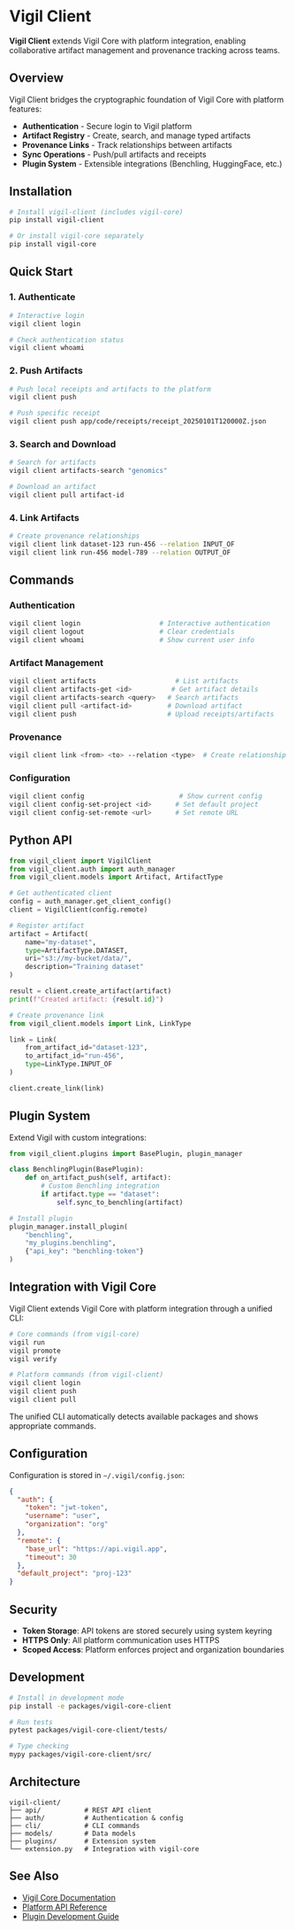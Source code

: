 # Vigil Client

**Vigil Client** extends Vigil Core with platform integration, enabling collaborative artifact management and provenance tracking across teams.

## Overview

Vigil Client bridges the cryptographic foundation of Vigil Core with platform features:

- **Authentication** - Secure login to Vigil platform
- **Artifact Registry** - Create, search, and manage typed artifacts
- **Provenance Links** - Track relationships between artifacts
- **Sync Operations** - Push/pull artifacts and receipts
- **Plugin System** - Extensible integrations (Benchling, HuggingFace, etc.)

## Installation

```bash
# Install vigil-client (includes vigil-core)
pip install vigil-client

# Or install vigil-core separately
pip install vigil-core
```

## Quick Start

### 1. Authenticate

```bash
# Interactive login
vigil client login

# Check authentication status
vigil client whoami
```

### 2. Push Artifacts

```bash
# Push local receipts and artifacts to the platform
vigil client push

# Push specific receipt
vigil client push app/code/receipts/receipt_20250101T120000Z.json
```

### 3. Search and Download

```bash
# Search for artifacts
vigil client artifacts-search "genomics"

# Download an artifact
vigil client pull artifact-id
```

### 4. Link Artifacts

```bash
# Create provenance relationships
vigil client link dataset-123 run-456 --relation INPUT_OF
vigil client link run-456 model-789 --relation OUTPUT_OF
```

## Commands

### Authentication
```bash
vigil client login                    # Interactive authentication
vigil client logout                   # Clear credentials
vigil client whoami                   # Show current user info
```

### Artifact Management
```bash
vigil client artifacts                    # List artifacts
vigil client artifacts-get <id>          # Get artifact details
vigil client artifacts-search <query>   # Search artifacts
vigil client pull <artifact-id>         # Download artifact
vigil client push                       # Upload receipts/artifacts
```

### Provenance
```bash
vigil client link <from> <to> --relation <type>  # Create relationship
```

### Configuration
```bash
vigil client config                        # Show current config
vigil client config-set-project <id>      # Set default project
vigil client config-set-remote <url>      # Set remote URL
```

## Python API

```python
from vigil_client import VigilClient
from vigil_client.auth import auth_manager
from vigil_client.models import Artifact, ArtifactType

# Get authenticated client
config = auth_manager.get_client_config()
client = VigilClient(config.remote)

# Register artifact
artifact = Artifact(
    name="my-dataset",
    type=ArtifactType.DATASET,
    uri="s3://my-bucket/data/",
    description="Training dataset"
)

result = client.create_artifact(artifact)
print(f"Created artifact: {result.id}")

# Create provenance link
from vigil_client.models import Link, LinkType

link = Link(
    from_artifact_id="dataset-123",
    to_artifact_id="run-456",
    type=LinkType.INPUT_OF
)

client.create_link(link)
```

## Plugin System

Extend Vigil with custom integrations:

```python
from vigil_client.plugins import BasePlugin, plugin_manager

class BenchlingPlugin(BasePlugin):
    def on_artifact_push(self, artifact):
        # Custom Benchling integration
        if artifact.type == "dataset":
            self.sync_to_benchling(artifact)

# Install plugin
plugin_manager.install_plugin(
    "benchling",
    "my_plugins.benchling",
    {"api_key": "benchling-token"}
)
```

## Integration with Vigil Core

Vigil Client extends Vigil Core with platform integration through a unified CLI:

```bash
# Core commands (from vigil-core)
vigil run
vigil promote
vigil verify

# Platform commands (from vigil-client)
vigil client login
vigil client push
vigil client pull
```

The unified CLI automatically detects available packages and shows appropriate commands.

## Configuration

Configuration is stored in `~/.vigil/config.json`:

```json
{
  "auth": {
    "token": "jwt-token",
    "username": "user",
    "organization": "org"
  },
  "remote": {
    "base_url": "https://api.vigil.app",
    "timeout": 30
  },
  "default_project": "proj-123"
}
```

## Security

- **Token Storage**: API tokens are stored securely using system keyring
- **HTTPS Only**: All platform communication uses HTTPS
- **Scoped Access**: Platform enforces project and organization boundaries

## Development

```bash
# Install in development mode
pip install -e packages/vigil-core-client

# Run tests
pytest packages/vigil-core-client/tests/

# Type checking
mypy packages/vigil-core-client/src/
```

## Architecture

```
vigil-client/
├── api/           # REST API client
├── auth/          # Authentication & config
├── cli/           # CLI commands
├── models/        # Data models
├── plugins/       # Extension system
└── extension.py   # Integration with vigil-core
```

## See Also

- [Vigil Core Documentation](../vigil/README.md)
- [Platform API Reference](api.md)
- [Plugin Development Guide](plugins.md)
